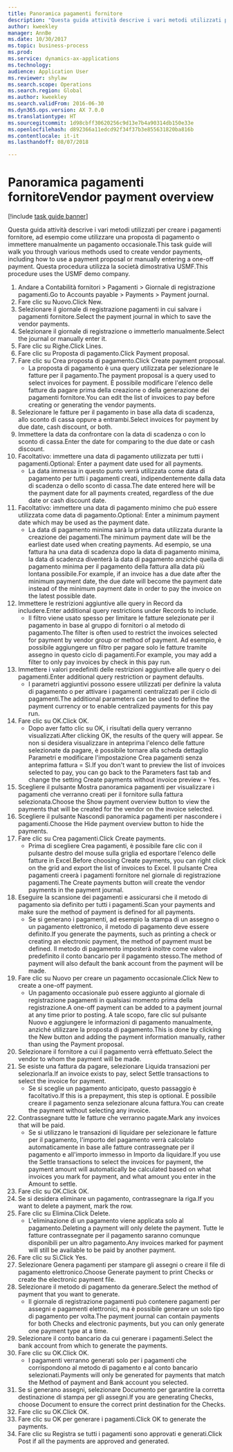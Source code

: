 ```yaml
--- 
title: Panoramica pagamenti fornitore
description: "Questa guida attività descrive i vari metodi utilizzati per creare i pagamenti fornitore, ad esempio come utilizzare una proposta di pagamento o immettere manualmente un pagamento occasionale."
author: kweekley
manager: AnnBe
ms.date: 10/30/2017
ms.topic: business-process
ms.prod: 
ms.service: dynamics-ax-applications
ms.technology: 
audience: Application User
ms.reviewer: shylaw
ms.search.scope: Operations
ms.search.region: Global
ms.author: kweekley
ms.search.validFrom: 2016-06-30
ms.dyn365.ops.version: AX 7.0.0
ms.translationtype: HT
ms.sourcegitcommit: 1d98cbff30620256c9d13e7b4a90314db150e33e
ms.openlocfilehash: d892366a11edcd92f34f37b3e855631820ba816b
ms.contentlocale: it-it
ms.lasthandoff: 08/07/2018

---
```

# <a name="vendor-payment-overview"></a><span data-ttu-id="b6195-103">Panoramica pagamenti fornitore</span><span class="sxs-lookup"><span data-stu-id="b6195-103">Vendor payment overview</span></span>

[!include [task guide banner](../../includes/task-guide-banner.md)]

<span data-ttu-id="b6195-104">Questa guida attività descrive i vari metodi utilizzati per creare i pagamenti fornitore, ad esempio come utilizzare una proposta di pagamento o immettere manualmente un pagamento occasionale.</span><span class="sxs-lookup"><span data-stu-id="b6195-104">This task guide will walk you through various methods used to create vendor payments, including how to use a payment proposal or manually entering a one-off payment.</span></span> <span data-ttu-id="b6195-105">Questa procedura utilizza la società dimostrativa USMF.</span><span class="sxs-lookup"><span data-stu-id="b6195-105">This procedure uses the USMF demo company.</span></span>

1. <span data-ttu-id="b6195-106">Andare a Contabilità fornitori > Pagamenti > Giornale di registrazione pagamenti.</span><span class="sxs-lookup"><span data-stu-id="b6195-106">Go to Accounts payable > Payments > Payment journal.</span></span>
2. <span data-ttu-id="b6195-107">Fare clic su Nuovo.</span><span class="sxs-lookup"><span data-stu-id="b6195-107">Click New.</span></span>
3. <span data-ttu-id="b6195-108">Selezionare il giornale di registrazione pagamenti in cui salvare i pagamenti fornitore.</span><span class="sxs-lookup"><span data-stu-id="b6195-108">Select the payment journal in which to save the vendor payments.</span></span> 
4. <span data-ttu-id="b6195-109">Selezionare il giornale di registrazione o immetterlo manualmente.</span><span class="sxs-lookup"><span data-stu-id="b6195-109">Select the journal or manually enter it.</span></span>
5. <span data-ttu-id="b6195-110">Fare clic su Righe.</span><span class="sxs-lookup"><span data-stu-id="b6195-110">Click Lines.</span></span>
6. <span data-ttu-id="b6195-111">Fare clic su Proposta di pagamento.</span><span class="sxs-lookup"><span data-stu-id="b6195-111">Click Payment proposal.</span></span>
7. <span data-ttu-id="b6195-112">Fare clic su Crea proposta di pagamento.</span><span class="sxs-lookup"><span data-stu-id="b6195-112">Click Create payment proposal.</span></span>
    * <span data-ttu-id="b6195-113">La proposta di pagamento è una query utilizzata per selezionare le fatture per il pagamento.</span><span class="sxs-lookup"><span data-stu-id="b6195-113">The payment proposal is a query used to select invoices for payment.</span></span> <span data-ttu-id="b6195-114">È possibile modificare l'elenco delle fatture da pagare prima della creazione o della generazione dei pagamenti fornitore.</span><span class="sxs-lookup"><span data-stu-id="b6195-114">You can edit the list of invoices to pay before creating or generating the vendor payments.</span></span>  
8. <span data-ttu-id="b6195-115">Selezionare le fatture per il pagamento in base alla data di scadenza, allo sconto di cassa oppure a entrambi.</span><span class="sxs-lookup"><span data-stu-id="b6195-115">Select invoices for payment by due date, cash discount, or both.</span></span> 
9. <span data-ttu-id="b6195-116">Immettere la data da confrontare con la data di scadenza o con lo sconto di cassa.</span><span class="sxs-lookup"><span data-stu-id="b6195-116">Enter the date for comparing to the due date or cash discount.</span></span> 
10. <span data-ttu-id="b6195-117">Facoltativo: immettere una data di pagamento utilizzata per tutti i pagamenti.</span><span class="sxs-lookup"><span data-stu-id="b6195-117">Optional: Enter a payment date used for all payments.</span></span>
    * <span data-ttu-id="b6195-118">La data immessa in questo punto verrà utilizzata come data di pagamento per tutti i pagamenti creati, indipendentemente dalla data di scadenza o dello sconto di cassa.</span><span class="sxs-lookup"><span data-stu-id="b6195-118">The date entered here will be the payment date for all payments created, regardless of the due date or cash discount date.</span></span>  
11. <span data-ttu-id="b6195-119">Facoltativo: immettere una data di pagamento minimo che può essere utilizzata come data di pagamento.</span><span class="sxs-lookup"><span data-stu-id="b6195-119">Optional: Enter a minimum payment date which may be used as the payment date.</span></span>
    * <span data-ttu-id="b6195-120">La data di pagamento minima sarà la prima data utilizzata durante la creazione dei pagamenti.</span><span class="sxs-lookup"><span data-stu-id="b6195-120">The minimum payment date will be the earliest date used when creating payments.</span></span> <span data-ttu-id="b6195-121">Ad esempio, se una fattura ha una data di scadenza dopo la data di pagamento minima, la data di scadenza diventerà la data di pagamento anziché quella di pagamento minima per il pagamento della fattura alla data più lontana possibile.</span><span class="sxs-lookup"><span data-stu-id="b6195-121">For example, if an invoice has a due date after the minimum payment date, the due date will become the payment date instead of the minimum payment date in order to pay the invoice on the latest possible date.</span></span>  
12. <span data-ttu-id="b6195-122">Immettere le restrizioni aggiuntive alle query in Record da includere.</span><span class="sxs-lookup"><span data-stu-id="b6195-122">Enter additional query restrictions under Records to include.</span></span>
    * <span data-ttu-id="b6195-123">Il filtro viene usato spesso per limitare le fatture selezionate per il pagamento in base al gruppo di fornitori o al metodo di pagamento.</span><span class="sxs-lookup"><span data-stu-id="b6195-123">The filter is often used to restrict the invoices selected for payment by vendor group or method of payment.</span></span> <span data-ttu-id="b6195-124">Ad esempio, è possibile aggiungere un filtro per pagare solo le fatture tramite assegno in questo ciclo di pagamenti.</span><span class="sxs-lookup"><span data-stu-id="b6195-124">For example, you may add a filter to only pay invoices by check in this pay run.</span></span>  
13. <span data-ttu-id="b6195-125">Immettere i valori predefiniti delle restrizioni aggiuntive alle query o dei pagamenti.</span><span class="sxs-lookup"><span data-stu-id="b6195-125">Enter additional query restriction or payment defaults.</span></span> 
    * <span data-ttu-id="b6195-126">I parametri aggiuntivi possono essere utilizzati per definire la valuta di pagamento o per attivare i pagamenti centralizzati per il ciclo di pagamenti.</span><span class="sxs-lookup"><span data-stu-id="b6195-126">The additional parameters can be used to define the payment currency or to enable centralized payments for this pay run.</span></span>  
14. <span data-ttu-id="b6195-127">Fare clic su OK.</span><span class="sxs-lookup"><span data-stu-id="b6195-127">Click OK.</span></span>
    * <span data-ttu-id="b6195-128">Dopo aver fatto clic su OK, i risultati della query verranno visualizzati.</span><span class="sxs-lookup"><span data-stu-id="b6195-128">After clicking OK, the results of the query will appear.</span></span> <span data-ttu-id="b6195-129">Se non si desidera visualizzare in anteprima l'elenco delle fatture selezionate da pagare, è possibile tornare alla scheda dettaglio Parametri e modificare l'impostazione Crea pagamenti senza anteprima fattura = Sì.</span><span class="sxs-lookup"><span data-stu-id="b6195-129">If you don't want to preview the list of invoices selected to pay, you can go back to the Parameters fast tab and change the setting Create payments without invoice preview = Yes.</span></span>  
15. <span data-ttu-id="b6195-130">Scegliere il pulsante Mostra panoramica pagamenti per visualizzare i pagamenti che verranno creati per il fornitore sulla fattura selezionata.</span><span class="sxs-lookup"><span data-stu-id="b6195-130">Choose the Show payment overview button to view the payments that will be created for the vendor on the invoice selected.</span></span>
16. <span data-ttu-id="b6195-131">Scegliere il pulsante Nascondi panoramica pagamenti per nascondere i pagamenti.</span><span class="sxs-lookup"><span data-stu-id="b6195-131">Choose the Hide payment overview button to hide the payments.</span></span> 
17. <span data-ttu-id="b6195-132">Fare clic su Crea pagamenti.</span><span class="sxs-lookup"><span data-stu-id="b6195-132">Click Create payments.</span></span>
    * <span data-ttu-id="b6195-133">Prima di scegliere Crea pagamenti, è possibile fare clic con il pulsante destro del mouse sulla griglia ed esportare l'elenco delle fatture in Excel.</span><span class="sxs-lookup"><span data-stu-id="b6195-133">Before choosing Create payments, you can right click on the grid and export the list of invoices to Excel.</span></span> <span data-ttu-id="b6195-134">Il pulsante Crea pagamenti creerà i pagamenti fornitore nel giornale di registrazione pagamenti.</span><span class="sxs-lookup"><span data-stu-id="b6195-134">The Create payments button will create the vendor payments in the payment journal.</span></span>  
18. <span data-ttu-id="b6195-135">Eseguire la scansione dei pagamenti e assicurarsi che il metodo di pagamento sia definito per tutti i pagamenti.</span><span class="sxs-lookup"><span data-stu-id="b6195-135">Scan your payments and make sure the method of payment is defined for all payments.</span></span> 
    * <span data-ttu-id="b6195-136">Se si generano i pagamenti, ad esempio la stampa di un assegno o un pagamento elettronico, il metodo di pagamento deve essere definito.</span><span class="sxs-lookup"><span data-stu-id="b6195-136">If you generate the payments, such as printing a check or creating an electronic payment, the method of payment must be defined.</span></span> <span data-ttu-id="b6195-137">Il metodo di pagamento imposterà inoltre come valore predefinito il conto bancario per il pagamento stesso.</span><span class="sxs-lookup"><span data-stu-id="b6195-137">The method of payment will also default the bank account from the payment will be made.</span></span>  
19. <span data-ttu-id="b6195-138">Fare clic su Nuovo per creare un pagamento occasionale.</span><span class="sxs-lookup"><span data-stu-id="b6195-138">Click New to create a one-off payment.</span></span>
    * <span data-ttu-id="b6195-139">Un pagamento occasionale può essere aggiunto al giornale di registrazione pagamenti in qualsiasi momento prima della registrazione.</span><span class="sxs-lookup"><span data-stu-id="b6195-139">A one-off payment can be added to a payment journal at any time prior to posting.</span></span> <span data-ttu-id="b6195-140">A tale scopo, fare clic sul pulsante Nuovo e aggiungere le informazioni di pagamento manualmente, anziché utilizzare la proposta di pagamento.</span><span class="sxs-lookup"><span data-stu-id="b6195-140">This is done by clicking the New button and adding the payment information manually, rather than using the Payment proposal.</span></span>  
20. <span data-ttu-id="b6195-141">Selezionare il fornitore a cui il pagamento verrà effettuato.</span><span class="sxs-lookup"><span data-stu-id="b6195-141">Select the vendor to whom the payment will be made.</span></span>
21. <span data-ttu-id="b6195-142">Se esiste una fattura da pagare, selezionare Liquida transazioni per selezionarla.</span><span class="sxs-lookup"><span data-stu-id="b6195-142">If an invoice exists to pay, select Settle transactions to select the invoice for payment.</span></span>
    * <span data-ttu-id="b6195-143">Se si sceglie un pagamento anticipato, questo passaggio è facoltativo.</span><span class="sxs-lookup"><span data-stu-id="b6195-143">If this is a prepayment, this step is optional.</span></span> <span data-ttu-id="b6195-144">È possibile creare il pagamento senza selezionare alcuna fattura.</span><span class="sxs-lookup"><span data-stu-id="b6195-144">You can create the payment without selecting any invoice.</span></span>  
22. <span data-ttu-id="b6195-145">Contrassegnare tutte le fatture che verranno pagate.</span><span class="sxs-lookup"><span data-stu-id="b6195-145">Mark any invoices that will be paid.</span></span>
    * <span data-ttu-id="b6195-146">Se si utilizzano le transazioni di liquidare per selezionare le fatture per il pagamento, l'importo del pagamento verrà calcolato automaticamente in base alle fatture contrassegnate per il pagamento e all'importo immesso in Importo da liquidare.</span><span class="sxs-lookup"><span data-stu-id="b6195-146">If you use the Settle transactions to select the invoices for payment, the payment amount will automatically be calculated based on what invoices you mark for payment, and what amount you enter in the Amount to settle.</span></span>  
23. <span data-ttu-id="b6195-147">Fare clic su OK.</span><span class="sxs-lookup"><span data-stu-id="b6195-147">Click OK.</span></span>
24. <span data-ttu-id="b6195-148">Se si desidera eliminare un pagamento, contrassegnare la riga.</span><span class="sxs-lookup"><span data-stu-id="b6195-148">If you want to delete a payment, mark the row.</span></span>
25. <span data-ttu-id="b6195-149">Fare clic su Elimina.</span><span class="sxs-lookup"><span data-stu-id="b6195-149">Click Delete.</span></span>
    * <span data-ttu-id="b6195-150">L'eliminazione di un pagamento viene applicata solo al pagamento.</span><span class="sxs-lookup"><span data-stu-id="b6195-150">Deleting a payment will only delete the payment.</span></span> <span data-ttu-id="b6195-151">Tutte le fatture contrassegnate per il pagamento saranno comunque disponibili per un altro pagamento.</span><span class="sxs-lookup"><span data-stu-id="b6195-151">Any invoices marked for payment will still be available to be paid by another payment.</span></span>  
26. <span data-ttu-id="b6195-152">Fare clic su Sì.</span><span class="sxs-lookup"><span data-stu-id="b6195-152">Click Yes.</span></span>
27. <span data-ttu-id="b6195-153">Selezionare Genera pagamenti per stampare gli assegni o creare il file di pagamento elettronico.</span><span class="sxs-lookup"><span data-stu-id="b6195-153">Choose Generate payment to print Checks or create the electronic payment file.</span></span>
28. <span data-ttu-id="b6195-154">Selezionare il metodo di pagamento da generare.</span><span class="sxs-lookup"><span data-stu-id="b6195-154">Select the method of payment that you want to generate.</span></span>
    * <span data-ttu-id="b6195-155">Il giornale di registrazione pagamenti può contenere pagamenti per assegni e pagamenti elettronici, ma è possibile generare un solo tipo di pagamento per volta.</span><span class="sxs-lookup"><span data-stu-id="b6195-155">The payment journal can contain payments for both Checks and electronic payments, but you can only generate one payment type at a time.</span></span>  
29. <span data-ttu-id="b6195-156">Selezionare il conto bancario da cui generare i pagamenti.</span><span class="sxs-lookup"><span data-stu-id="b6195-156">Select the bank account from which to generate the payments.</span></span>
30. <span data-ttu-id="b6195-157">Fare clic su OK.</span><span class="sxs-lookup"><span data-stu-id="b6195-157">Click OK.</span></span>
    * <span data-ttu-id="b6195-158">I pagamenti verranno generati solo per i pagamenti che corrispondono al metodo di pagamento e al conto bancario selezionati.</span><span class="sxs-lookup"><span data-stu-id="b6195-158">Payments will only be generated for payments that match the Method of payment and Bank account you selected.</span></span>  
31. <span data-ttu-id="b6195-159">Se si generano assegni, selezionare Documento per garantire la corretta destinazione di stampa per gli assegni.</span><span class="sxs-lookup"><span data-stu-id="b6195-159">If you are generating Checks, choose Document to ensure the correct print destination for the Checks.</span></span>
32. <span data-ttu-id="b6195-160">Fare clic su OK.</span><span class="sxs-lookup"><span data-stu-id="b6195-160">Click OK.</span></span>
33. <span data-ttu-id="b6195-161">Fare clic su OK per generare i pagamenti.</span><span class="sxs-lookup"><span data-stu-id="b6195-161">Click OK to generate the payments.</span></span>
34. <span data-ttu-id="b6195-162">Fare clic su Registra se tutti i pagamenti sono approvati e generati.</span><span class="sxs-lookup"><span data-stu-id="b6195-162">Click Post if all the payments are approved and generated.</span></span> 


